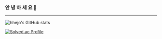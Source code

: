### 안 녕 하 세 요 👋

---

![hhejo's GitHub stats](https://github-readme-stats.vercel.app/api?username=hhejo&show_icons=true&theme=default)

[![Solved.ac Profile](http://mazassumnida.wtf/api/v2/generate_badge?boj=verymanycoins)](https://solved.ac/verymanycoins/)

<!--
**hhejo/hhejo** is a ✨ _special_ ✨ repository because its `README.md` (this file) appears on your GitHub profile.

Here are some ideas to get you started:

- 🔭 I’m currently working on ...
- 🌱 I’m currently learning ...
- 👯 I’m looking to collaborate on ...
- 🤔 I’m looking for help with ...
- 💬 Ask me about ...
- 📫 How to reach me: ...
- 😄 Pronouns: ...
- ⚡ Fun fact: ...
-->
